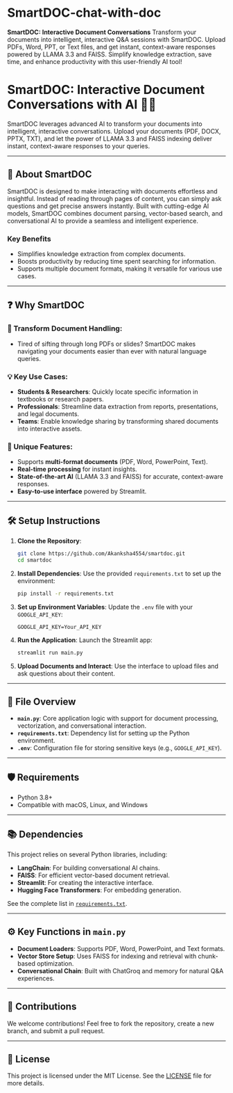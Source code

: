# SmartDOC-chat-with-doc
**SmartDOC: Interactive Document Conversations**   Transform your documents into intelligent, interactive Q&amp;A sessions with SmartDOC. Upload PDFs, Word, PPT, or Text files, and get instant, context-aware responses powered by LLAMA 3.3 and FAISS. Simplify knowledge extraction, save time, and enhance productivity with this user-friendly AI tool!

# SmartDOC: Interactive Document Conversations with AI 📄💬

SmartDOC leverages advanced AI to transform your documents into intelligent, interactive conversations. Upload your documents (PDF, DOCX, PPTX, TXT), and let the power of LLAMA 3.3 and FAISS indexing deliver instant, context-aware responses to your queries.

---

## 📖 About SmartDOC

SmartDOC is designed to make interacting with documents effortless and insightful. Instead of reading through pages of content, you can simply ask questions and get precise answers instantly. Built with cutting-edge AI models, SmartDOC combines document parsing, vector-based search, and conversational AI to provide a seamless and intelligent experience.

### Key Benefits
- Simplifies knowledge extraction from complex documents.
- Boosts productivity by reducing time spent searching for information.
- Supports multiple document formats, making it versatile for various use cases.

---

## ❓ Why SmartDOC

### 🚀 Transform Document Handling:
- Tired of sifting through long PDFs or slides? SmartDOC makes navigating your documents easier than ever with natural language queries.

### 💡 Key Use Cases:
- **Students & Researchers**: Quickly locate specific information in textbooks or research papers.
- **Professionals**: Streamline data extraction from reports, presentations, and legal documents.
- **Teams**: Enable knowledge sharing by transforming shared documents into interactive assets.

### 🌟 Unique Features:
- Supports **multi-format documents** (PDF, Word, PowerPoint, Text).
- **Real-time processing** for instant insights.
- **State-of-the-art AI** (LLAMA 3.3 and FAISS) for accurate, context-aware responses.
- **Easy-to-use interface** powered by Streamlit.

---

## 🛠️ Setup Instructions

1. **Clone the Repository**:
   ```bash
   git clone https://github.com/Akanksha4554/smartdoc.git
   cd smartdoc
   ```

2. **Install Dependencies**:
   Use the provided `requirements.txt` to set up the environment:
   ```bash
   pip install -r requirements.txt
   ```

3. **Set up Environment Variables**:
   Update the `.env` file with your `GOOGLE_API_KEY`:
   ```plaintext
   GOOGLE_API_KEY=Your_API_KEY
   ```

4. **Run the Application**:
   Launch the Streamlit app:
   ```bash
   streamlit run main.py
   ```

5. **Upload Documents and Interact**:
   Use the interface to upload files and ask questions about their content.

---

## 📁 File Overview

- **`main.py`**: Core application logic with support for document processing, vectorization, and conversational interaction.
- **`requirements.txt`**: Dependency list for setting up the Python environment.
- **`.env`**: Configuration file for storing sensitive keys (e.g., `GOOGLE_API_KEY`).

---

## 🛡️ Requirements

- Python 3.8+
- Compatible with macOS, Linux, and Windows

---

## 📚 Dependencies

This project relies on several Python libraries, including:
- **LangChain**: For building conversational AI chains.
- **FAISS**: For efficient vector-based document retrieval.
- **Streamlit**: For creating the interactive interface.
- **Hugging Face Transformers**: For embedding generation.

See the complete list in [`requirements.txt`](requirements.txt).

---

## ⚙️ Key Functions in `main.py`

- **Document Loaders**:
  Supports PDF, Word, PowerPoint, and Text formats.
- **Vector Store Setup**:
  Uses FAISS for indexing and retrieval with chunk-based optimization.
- **Conversational Chain**:
  Built with ChatGroq and memory for natural Q&A experiences.

---

## 🤝 Contributions

We welcome contributions! Feel free to fork the repository, create a new branch, and submit a pull request.

---

## 📜 License

This project is licensed under the MIT License. See the [LICENSE](LICENSE) file for more details.

```
